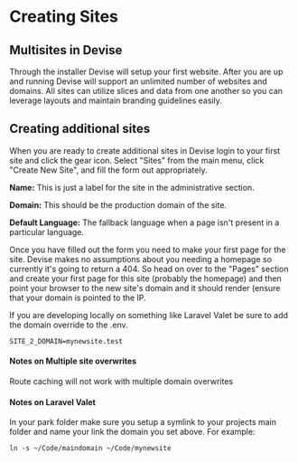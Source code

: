 # Creating Sites

## Multisites in Devise

Through the installer Devise will setup your first website. After you are up and running Devise will support an unlimited number of websites and domains. All sites can utilize slices and data from one another so you can leverage layouts and maintain branding guidelines easily. 

## Creating additional sites

When you are ready to create additional sites in Devise login to your first site and click the gear icon. Select "Sites" from the main menu, click "Create New Site", and fill the form out appropriately.

**Name:** This is just a label for the site in the administrative section.

**Domain:** This should be the production domain of the site. 

**Default Language:** The fallback language when a page isn't present in a particular language.

Once you have filled out the form you need to make your first page for the site. Devise makes no assumptions about you needing a homepage so currently it's going to return a 404. So head on over to the "Pages" section and create your first page for this site \(probably the homepage\) and then point your browser to the new site's domain and it should render \(ensure that your domain is pointed to the IP. 

If you are developing locally on something like Laravel Valet be sure to add the domain override to the .env.

```text
SITE_2_DOMAIN=mynewsite.test
```


#### Notes on Multiple site overwrites

Route caching will not work with multiple domain overwrites 

#### Notes on Laravel Valet

In your park folder make sure you setup a symlink to your projects main folder and name your link the domain you set above. For example:

```text
ln -s ~/Code/maindomain ~/Code/mynewsite
```

